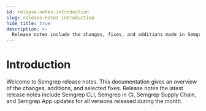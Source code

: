 ```yaml
---
id: release-notes-introduction
slug: release-notes-introduction
hide_title: true
description: >-
  Release notes include the changes, fixes, and additions made in Semgrep over a month or in a specific version.
---
```


# Introduction

Welcome to Semgrep release notes. This documentation gives an overview of the changes, additions, and selected fixes. Release notes the latest release notes include Semgrep CLI, Semgrep in CI, Semgrep Supply Chain, and Semgrep App updates for all versions released during the month.